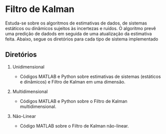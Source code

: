 # Filtro de Kalman
Estuda-se sobre os algoritmos de estimativas de dados, de sistemas estáticos ou dinâmicos sujeitos às incertezas e ruídos. O algoritmo prevê uma predição de dadods em seguida de uma atualização da estimativa feita. Abaixo, segue os diretórios para cada tipo de sistema implementado

## Diretórios
1. Unidimensional
   - Códigos MATLAB e Python sobre estimativas de sistemas (estáticos e dinâmicos) e Filtro de Kalman em uma dimensão.

2. Multidimensional
   - Códigos MATLAB e Python sobre o Filtro de Kalman multidimensional.

3. Não-Linear
   - Código MATLAB sobre o Filtro de Kalman não-linear.
   
